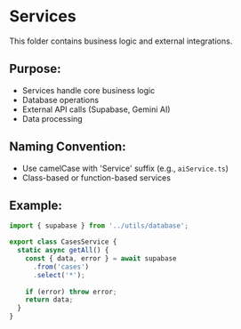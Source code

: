 # Services

This folder contains business logic and external integrations.

## Purpose:
- Services handle core business logic
- Database operations
- External API calls (Supabase, Gemini AI)
- Data processing

## Naming Convention:
- Use camelCase with 'Service' suffix (e.g., `aiService.ts`)
- Class-based or function-based services

## Example:
```typescript
import { supabase } from '../utils/database';

export class CasesService {
  static async getAll() {
    const { data, error } = await supabase
      .from('cases')
      .select('*');
    
    if (error) throw error;
    return data;
  }
}
```
